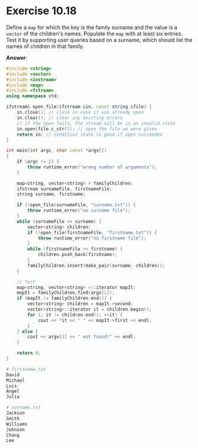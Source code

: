 # Exercise 10.18

Define a `map` for which the key is the family surname and the value is a `vector` of the children's names. Populate the `map` with at least six entries. Test it by supporting user queries based on a surname, which should list the names of children in that family.

**Answer**:

```cpp
#include <string>
#include <vector>
#include <iostream>
#include <map>
#include <fstream>
using namespace std;

ifstream& open_file(ifstream &in, const string &file) {
    in.close(); // close in case it was already open
    in.clear(); // clear any existing errors
    // if the open fails, the stream will be in an invalid state
    in.open(file.c_str()); // open the file we were given
    return in; // condition state is good if open succeeded
}

int main(int argc, char const *argv[])
{
    if (argc != 2) {
        throw runtime_error("wrong number of arguments");
    }

    map<string, vector<string> > familyChildren;
    ifstream surnameFile, firstnameFile;
    string surname, firstname;

    if (!open_file(surnameFile, "surname.txt")) {
        throw runtime_error("no surname file");
    }
    while (surnameFile >> surname) {
        vector<string> children;
        if (!open_file(firstnameFile, "firstname.txt")) {
            throw runtime_error("no firstname file");
        }
        while (firstnameFile >> firstname) {
            children.push_back(firstname);
        }
        familyChildren.insert(make_pair(surname, children));
    }

    // Test
    map<string, vector<string> >::iterator mapIt;
    mapIt = familyChildren.find(argv[1]);
    if (mapIt != familyChildren.end()) {
        vector<string> children = mapIt->second;
        vector<string>::iterator it = children.begin();
        for (; it != children.end(); ++it) {
            cout << *it << " " << mapIt->first << endl;
        }
    } else {
        cout << argv[1] << " not found!" << endl;
    }

    return 0;
}
```

```bash
# firstname.txt
David
Michael
Luis
Angel
Julia
```

```bash
# surname.txt
Jackson
Smith
Williams
Johnson
Chang
Lee
```